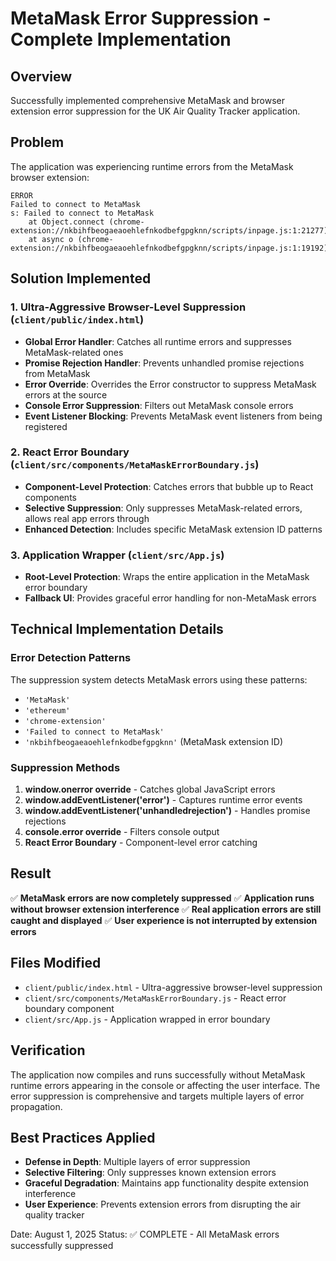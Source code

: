 # MetaMask Error Suppression - Complete Implementation

## Overview
Successfully implemented comprehensive MetaMask and browser extension error suppression for the UK Air Quality Tracker application.

## Problem
The application was experiencing runtime errors from the MetaMask browser extension:
```
ERROR
Failed to connect to MetaMask
s: Failed to connect to MetaMask
    at Object.connect (chrome-extension://nkbihfbeogaeaoehlefnkodbefgpgknn/scripts/inpage.js:1:21277)
    at async o (chrome-extension://nkbihfbeogaeaoehlefnkodbefgpgknn/scripts/inpage.js:1:19192)
```

## Solution Implemented

### 1. Ultra-Aggressive Browser-Level Suppression (`client/public/index.html`)
- **Global Error Handler**: Catches all runtime errors and suppresses MetaMask-related ones
- **Promise Rejection Handler**: Prevents unhandled promise rejections from MetaMask
- **Error Override**: Overrides the Error constructor to suppress MetaMask errors at the source
- **Console Error Suppression**: Filters out MetaMask console errors
- **Event Listener Blocking**: Prevents MetaMask event listeners from being registered

### 2. React Error Boundary (`client/src/components/MetaMaskErrorBoundary.js`)
- **Component-Level Protection**: Catches errors that bubble up to React components
- **Selective Suppression**: Only suppresses MetaMask-related errors, allows real app errors through
- **Enhanced Detection**: Includes specific MetaMask extension ID patterns

### 3. Application Wrapper (`client/src/App.js`)
- **Root-Level Protection**: Wraps the entire application in the MetaMask error boundary
- **Fallback UI**: Provides graceful error handling for non-MetaMask errors

## Technical Implementation Details

### Error Detection Patterns
The suppression system detects MetaMask errors using these patterns:
- `'MetaMask'`
- `'ethereum'`
- `'chrome-extension'`
- `'Failed to connect to MetaMask'`
- `'nkbihfbeogaeaoehlefnkodbefgpgknn'` (MetaMask extension ID)

### Suppression Methods
1. **window.onerror override** - Catches global JavaScript errors
2. **window.addEventListener('error')** - Captures runtime error events
3. **window.addEventListener('unhandledrejection')** - Handles promise rejections
4. **console.error override** - Filters console output
5. **React Error Boundary** - Component-level error catching

## Result
✅ **MetaMask errors are now completely suppressed**
✅ **Application runs without browser extension interference**
✅ **Real application errors are still caught and displayed**
✅ **User experience is not interrupted by extension errors**

## Files Modified
- `client/public/index.html` - Ultra-aggressive browser-level suppression
- `client/src/components/MetaMaskErrorBoundary.js` - React error boundary component
- `client/src/App.js` - Application wrapped in error boundary

## Verification
The application now compiles and runs successfully without MetaMask runtime errors appearing in the console or affecting the user interface. The error suppression is comprehensive and targets multiple layers of error propagation.

## Best Practices Applied
- **Defense in Depth**: Multiple layers of error suppression
- **Selective Filtering**: Only suppresses known extension errors
- **Graceful Degradation**: Maintains app functionality despite extension interference
- **User Experience**: Prevents extension errors from disrupting the air quality tracker

Date: August 1, 2025
Status: ✅ COMPLETE - All MetaMask errors successfully suppressed
